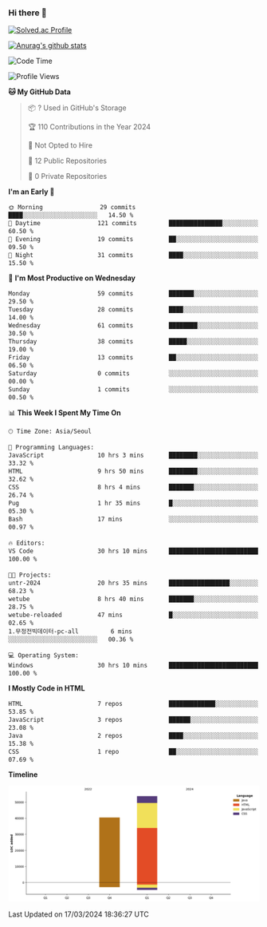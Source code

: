 ### Hi there 👋

[![Solved.ac Profile](http://mazassumnida.wtf/api/v2/generate_badge?boj=qwert3748)](https://solved.ac/qwert3748/)

[![Anurag's github stats](https://github-readme-stats.vercel.app/api?username=hong3737)](https://github.com/anuraghazra/github-readme-stats)
<!--START_SECTION:waka-->
![Code Time](http://img.shields.io/badge/Code%20Time-87%20hrs%2058%20mins-blue)

![Profile Views](http://img.shields.io/badge/Profile%20Views-8-blue)

**🐱 My GitHub Data** 

> 📦 ? Used in GitHub's Storage 
 > 
> 🏆 110 Contributions in the Year 2024
 > 
> 🚫 Not Opted to Hire
 > 
> 📜 12 Public Repositories 
 > 
> 🔑 0 Private Repositories 
 > 
**I'm an Early 🐤** 

```text
🌞 Morning                29 commits          ████░░░░░░░░░░░░░░░░░░░░░   14.50 % 
🌆 Daytime                121 commits         ███████████████░░░░░░░░░░   60.50 % 
🌃 Evening                19 commits          ██░░░░░░░░░░░░░░░░░░░░░░░   09.50 % 
🌙 Night                  31 commits          ████░░░░░░░░░░░░░░░░░░░░░   15.50 % 
```
📅 **I'm Most Productive on Wednesday** 

```text
Monday                   59 commits          ███████░░░░░░░░░░░░░░░░░░   29.50 % 
Tuesday                  28 commits          ████░░░░░░░░░░░░░░░░░░░░░   14.00 % 
Wednesday                61 commits          ████████░░░░░░░░░░░░░░░░░   30.50 % 
Thursday                 38 commits          █████░░░░░░░░░░░░░░░░░░░░   19.00 % 
Friday                   13 commits          ██░░░░░░░░░░░░░░░░░░░░░░░   06.50 % 
Saturday                 0 commits           ░░░░░░░░░░░░░░░░░░░░░░░░░   00.00 % 
Sunday                   1 commits           ░░░░░░░░░░░░░░░░░░░░░░░░░   00.50 % 
```


📊 **This Week I Spent My Time On** 

```text
🕑︎ Time Zone: Asia/Seoul

💬 Programming Languages: 
JavaScript               10 hrs 3 mins       ████████░░░░░░░░░░░░░░░░░   33.32 % 
HTML                     9 hrs 50 mins       ████████░░░░░░░░░░░░░░░░░   32.62 % 
CSS                      8 hrs 4 mins        ███████░░░░░░░░░░░░░░░░░░   26.74 % 
Pug                      1 hr 35 mins        █░░░░░░░░░░░░░░░░░░░░░░░░   05.30 % 
Bash                     17 mins             ░░░░░░░░░░░░░░░░░░░░░░░░░   00.97 % 

🔥 Editors: 
VS Code                  30 hrs 10 mins      █████████████████████████   100.00 % 

🐱‍💻 Projects: 
untr-2024                20 hrs 35 mins      █████████████████░░░░░░░░   68.23 % 
wetube                   8 hrs 40 mins       ███████░░░░░░░░░░░░░░░░░░   28.75 % 
wetube-reloaded          47 mins             █░░░░░░░░░░░░░░░░░░░░░░░░   02.65 % 
1.무정전빅데이터-pc-all         6 mins              ░░░░░░░░░░░░░░░░░░░░░░░░░   00.36 % 

💻 Operating System: 
Windows                  30 hrs 10 mins      █████████████████████████   100.00 % 
```

**I Mostly Code in HTML** 

```text
HTML                     7 repos             █████████████░░░░░░░░░░░░   53.85 % 
JavaScript               3 repos             ██████░░░░░░░░░░░░░░░░░░░   23.08 % 
Java                     2 repos             ████░░░░░░░░░░░░░░░░░░░░░   15.38 % 
CSS                      1 repo              ██░░░░░░░░░░░░░░░░░░░░░░░   07.69 % 
```



**Timeline**

![Lines of Code chart](https://raw.githubusercontent.com/hong3737/hong3737/main/assets/bar_graph.png)


 Last Updated on 17/03/2024 18:36:27 UTC
<!--END_SECTION:waka-->
<!--
**hong3737/hong3737** is a ✨ _special_ ✨ repository because its `README.md` (this file) appears on your GitHub profile.

Here are some ideas to get you started:

- 🔭 I’m currently working on ...
- 🌱 I’m currently learning ...
- 👯 I’m looking to collaborate on ...
- 🤔 I’m looking for help with ...
- 💬 Ask me about ...
- 📫 How to reach me: ...
- 😄 Pronouns: ...
- ⚡ Fun fact: ...
-->
